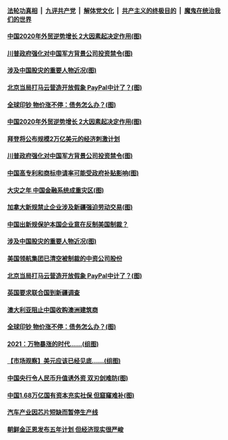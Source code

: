 ####  [法轮功真相](../../../../basic/blob/master/README.md?t=01150331) &nbsp;|&nbsp; [九评共产党](../../../../9ping.md/blob/master/README.md?t=01150331) &nbsp;|&nbsp; [解体党文化](../../../../jtdwh.md/blob/master/README.md?t=01150331)  &nbsp;|&nbsp; [共产主义的终极目的](../../../../gczydzjmd.md/blob/master/README.md?t=01150331) &nbsp;|&nbsp; [魔鬼在统治我们的世界](../../../../mgztzwmdsj.md/blob/master/README.md?t=01150331) 


#### [中国2020年外贸逆势增长 2大因素起决定作用(图)](../pages/p5/959122.md?t=01150331) 

#### [川普政府强化对中国军方背景公司投资禁令(图)](../pages/p5/959108.md?t=01150331) 

#### [涉及中国股灾的重要人物近况(图)](../pages/p5/959023.md?t=01150331) 

#### [北京当局打马云营造开放假象 PayPal中计了？(图)](../pages/p5/959007.md?t=01150331) 

#### [全球印钞 物价涨不停：债务怎么办？(图)](../pages/p5/958945.md?t=01150331) 


#### [中国2020年外贸逆势增长 2大因素起决定作用(图)](../pages/p5/959122.md?t=01150331) 

#### [拜登将公布规模2万亿美元的经济刺激计划](../pages/p5/959115.md?t=01150331) 

#### [川普政府强化对中国军方背景公司投资禁令(图)](../pages/p5/959108.md?t=01150331) 

#### [中国高专利和商标申请率可能受政府补贴影响(图)](../pages/p5/959037.md?t=01150331) 

#### [大灾之年 中国金融系统成重灾区(图)](../pages/p5/959032.md?t=01150331) 

#### [加拿大新规禁止企业涉及新疆强迫劳动交易(图)](../pages/p5/959030.md?t=01150331) 

#### [中国出新规保护本国企业意在反制美国制裁？](../pages/p5/959027.md?t=01150331) 

#### [涉及中国股灾的重要人物近况(图)](../pages/p5/959023.md?t=01150331) 

#### [美国领航集团已清空被制裁的中资公司股份](../pages/p5/959013.md?t=01150331) 

#### [北京当局打马云营造开放假象 PayPal中计了？(图)](../pages/p5/959007.md?t=01150331) 

#### [英国要求联合国到新疆调查](../pages/p5/959000.md?t=01150331) 

#### [澳大利亚阻止中国收购澳洲建筑商](../pages/p5/958999.md?t=01150331) 

#### [全球印钞 物价涨不停：债务怎么办？(图)](../pages/p5/958945.md?t=01150331) 

#### [2021：万物暴涨的时代……(组图)](../pages/p5/958940.md?t=01150331) 

#### [【市场观察】美元应该已经见底……(组图)](../pages/p5/958931.md?t=01150331) 

#### [中国央行令人民币升值诱外资 双刃剑难防(图)](../pages/p5/958895.md?t=01150331) 

#### [中国1.68万亿国有资本充实社保 但窟窿难补(图)](../pages/p5/958891.md?t=01150331) 

#### [汽车产业因芯片短缺而暂停生产线](../pages/p5/958887.md?t=01150331) 

#### [朝鲜金正恩发布五年计划 但经济现实很严峻](../pages/p5/958885.md?t=01150331) 

